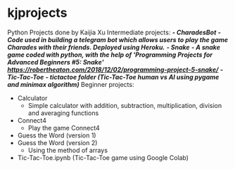 # kjprojects
Python Projects done by Kaijia Xu
Intermediate projects:
_**- CharadesBot**_
  _**- Code used in building a telegram bot which allows users to play the game Charades with their friends. Deployed using Heroku.**_
_**- Snake**_
  _**- A snake game coded with python, with the help of 'Programming Projects for Advanced Beginners #5: Snake' https://robertheaton.com/2018/12/02/programming-project-5-snake/**_
_**- Tic-Tac-Toe**_
  _**- tictactoe folder (Tic-Tac-Toe human vs AI using pygame and minimax algorithm)**_
Beginner projects:
- Calculator
  - Simple calculator with addition, subtraction, multiplication, division and averaging functions 
- Connect4
  - Play the game Connect4
- Guess the Word (version 1)
- Guess the Word (version 2)
  - Using the method of arrays
- Tic-Tac-Toe.ipynb (Tic-Tac-Toe game using Google Colab)
